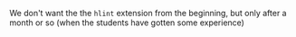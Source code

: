 We don't want the the `hlint` extension from the beginning, but only after a month or so (when the students have gotten some experience)
